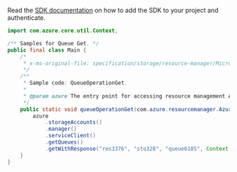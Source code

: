 Read the [SDK documentation](https://github.com/Azure/azure-sdk-for-java/blob/azure-resourcemanager_2.10.0/sdk/resourcemanager/azure-resourcemanager/README.md) on how to add the SDK to your project and authenticate.

```java
import com.azure.core.util.Context;

/** Samples for Queue Get. */
public final class Main {
    /*
     * x-ms-original-file: specification/storage/resource-manager/Microsoft.Storage/stable/2021-04-01/examples/QueueOperationGet.json
     */
    /**
     * Sample code: QueueOperationGet.
     *
     * @param azure The entry point for accessing resource management APIs in Azure.
     */
    public static void queueOperationGet(com.azure.resourcemanager.AzureResourceManager azure) {
        azure
            .storageAccounts()
            .manager()
            .serviceClient()
            .getQueues()
            .getWithResponse("res3376", "sto328", "queue6185", Context.NONE);
    }
}
```
